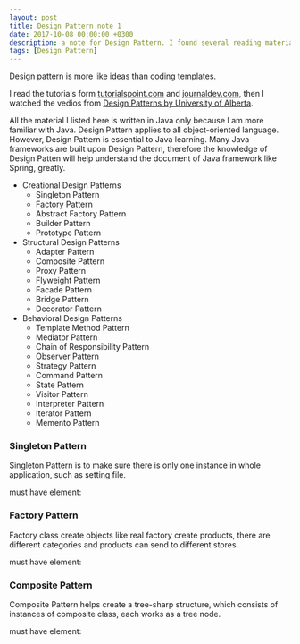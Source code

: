 ```yaml
---
layout: post
title: Design Pattern note 1
date: 2017-10-08 00:00:00 +0300
description: a note for Design Pattern. I found several reading materials on the web and a course on Coursera. Here is what I learned. # Add post description (optional)
tags: [Design Pattern]
---
```




Design pattern is more like ideas than coding templates.

I read the tutorials form [tutorialspoint.com](https://www.tutorialspoint.com/design_pattern/) and [journaldev.com](https://www.journaldev.com/1827/java-design-patterns-example-tutorial), then I watched the vedios from [Design Patterns
by University of Alberta](https://www.coursera.org/learn/design-patterns/home/welcome).

All the material I listed here is written in Java only because I am more familiar with Java. Design Pattern applies to all object-oriented language. However, Design Pattern is essential to Java learning. Many Java frameworks are built upon Design Pattern, therefore the knowledge of Design Patten will help understand the document of Java framework like Spring, greatly. 





* Creational Design Patterns
	* Singleton Pattern
	* Factory Pattern
	* Abstract Factory Pattern
	* Builder Pattern
	* Prototype Pattern
* Structural Design Patterns
	* Adapter Pattern
	* Composite Pattern
	* Proxy Pattern
	* Flyweight Pattern
	* Facade Pattern
	* Bridge Pattern
	* Decorator Pattern
* Behavioral Design Patterns
	* Template Method Pattern
	* Mediator Pattern
	* Chain of Responsibility Pattern
	* Observer Pattern
	* Strategy Pattern
	* Command Pattern
	* State Pattern
	* Visitor Pattern
	* Interpreter Pattern
	* Iterator Pattern
	* Memento Pattern

### Singleton Pattern

Singleton Pattern is to make sure there is only one instance in whole application, such as setting file. 

must have element:

### Factory Pattern

Factory class create objects like real factory create products, there are different categories and products can send to different stores.

must have element:

### Composite Pattern

Composite Pattern helps create a tree-sharp structure, which consists of instances of composite class, each works as a tree node.

must have element: 

